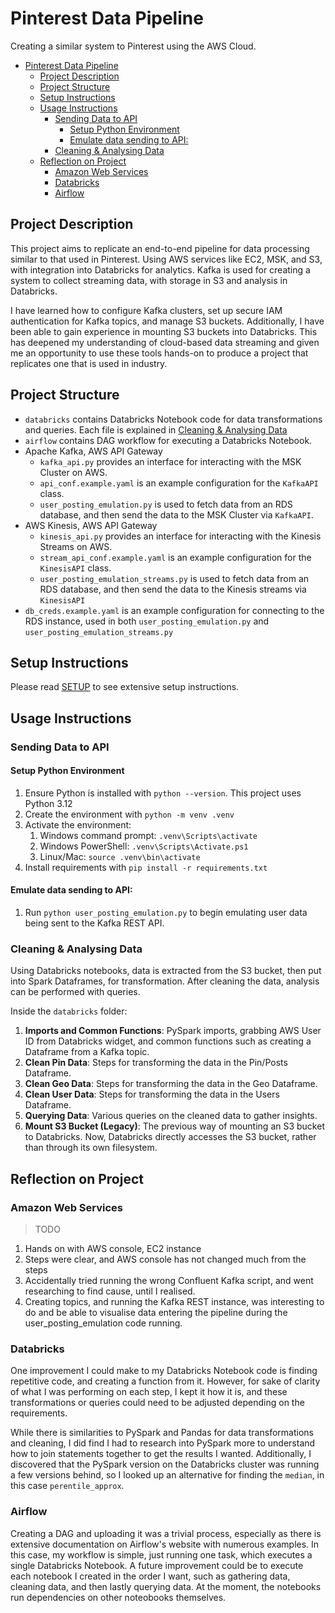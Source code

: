 # Pinterest Data Pipeline

Creating a similar system to Pinterest using the AWS Cloud.

- [Pinterest Data Pipeline](#pinterest-data-pipeline)
  - [Project Description](#project-description)
  - [Project Structure](#project-structure)
  - [Setup Instructions](#setup-instructions)
  - [Usage Instructions](#usage-instructions)
    - [Sending Data to API](#sending-data-to-api)
      - [Setup Python Environment](#setup-python-environment)
      - [Emulate data sending to API:](#emulate-data-sending-to-api)
    - [Cleaning \& Analysing Data](#cleaning--analysing-data)
  - [Reflection on Project](#reflection-on-project)
    - [Amazon Web Services](#amazon-web-services)
    - [Databricks](#databricks)
    - [Airflow](#airflow)

## Project Description

This project aims to replicate an end-to-end pipeline for data processing similar to that used in Pinterest. Using AWS services like EC2, MSK, and S3, with integration into Databricks for analytics. Kafka is used for creating a system to collect streaming data, with storage in S3 and analysis in Databricks.

I have learned how to configure Kafka clusters, set up secure IAM authentication for Kafka topics, and manage S3 buckets. Additionally, I have been able to gain experience in mounting S3 buckets into Databricks. This has deepened my understanding of cloud-based data streaming and given me an opportunity to use these tools hands-on to produce a project that replicates one that is used in industry.

## Project Structure

- `databricks` contains Databricks Notebook code for data transformations and queries. Each file is explained in [Cleaning & Analysing Data](#cleaning--analysing-data)
- `airflow` contains DAG workflow for executing a Databricks Notebook.
- Apache Kafka, AWS API Gateway
  - `kafka_api.py` provides an interface for interacting with the MSK Cluster on AWS.
  - `api_conf.example.yaml` is an example configuration for the `KafkaAPI` class.
  - `user_posting_emulation.py` is used to fetch data from an RDS database, and then send the data to the MSK Cluster via `KafkaAPI`.
- AWS Kinesis, AWS API Gateway
  - `kinesis_api.py` provides an interface for interacting with the Kinesis Streams on AWS.
  - `stream_api_conf.example.yaml` is an example configuration for the `KinesisAPI` class.
  - `user_posting_emulation_streams.py` is used to fetch data from an RDS database, and then send the data to the Kinesis streams via `KinesisAPI`
- `db_creds.example.yaml` is an example configuration for connecting to the RDS instance, used in both `user_posting_emulation.py` and `user_posting_emulation_streams.py`

## Setup Instructions

Please read [SETUP](SETUP.md) to see extensive setup instructions.

## Usage Instructions

### Sending Data to API

#### Setup Python Environment

1. Ensure Python is installed with `python --version`. This project uses Python 3.12
2. Create the environment with `python -m venv .venv`
3. Activate the environment:
   1. Windows command prompt: `.venv\Scripts\activate`
   2. Windows PowerShell: `.venv\Scripts\Activate.ps1`
   3. Linux/Mac: `source .venv\bin\activate`
4. Install requirements with `pip install -r requirements.txt`

#### Emulate data sending to API:

1. Run `python user_posting_emulation.py` to begin emulating user data being sent to the Kafka REST API.

### Cleaning & Analysing Data

Using Databricks notebooks, data is extracted from the S3 bucket, then put into Spark Dataframes, for transformation. After cleaning the data, analysis can be performed with queries.

Inside the `databricks` folder:

1. **Imports and Common Functions**: PySpark imports, grabbing AWS User ID from Databricks widget, and common functions such as creating a Dataframe from a Kafka topic.
2. **Clean Pin Data**: Steps for transforming the data in the Pin/Posts Dataframe.
3. **Clean Geo Data**: Steps for transforming the data in the Geo Dataframe.
4. **Clean User Data**: Steps for transforming the data in the Users Dataframe.
5. **Querying Data**: Various queries on the cleaned data to gather insights.
6. **Mount S3 Bucket (Legacy)**: The previous way of mounting an S3 bucket to Databricks. Now, Databricks directly accesses the S3 bucket, rather than through its own filesystem.

## Reflection on Project

### Amazon Web Services

> TODO

1. Hands on with AWS console, EC2 instance
2. Steps were clear, and AWS console has not changed much from the steps
3. Accidentally tried running the wrong Confluent Kafka script, and went researching to find cause, until I realised.
4. Creating topics, and running the Kafka REST instance, was interesting to do and be able to visualise data entering the pipeline during the user_posting_emulation code running.

### Databricks

One improvement I could make to my Databricks Notebook code is finding repetitive code, and creating a function from it. However, for sake of clarity of what I was performing on each step, I kept it how it is, and these transformations or queries could need to be adjusted depending on the requirements.

While there is similarities to PySpark and Pandas for data transformations and cleaning, I did find I had to research into PySpark more to understand how to join statements together to get the results I wanted. Additionally, I discovered that the PySpark version on the Databricks cluster was running a few versions behind, so I looked up an alternative for finding the `median`, in this case `perentile_approx`.

### Airflow

Creating a DAG and uploading it was a trivial process, especially as there is extensive documentation on Airflow's website with numerous examples. In this case, my workflow is simple, just running one task, which executes a single Databricks Notebook. A future improvement could be to execute each notebook I created in the order I want, such as gathering data, cleaning data, and then lastly querying data. At the moment, the notebooks run dependencies on other noteobooks themselves.
